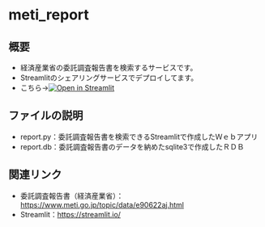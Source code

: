 # meti_report
## 概要
- 経済産業省の委託調査報告書を検索するサービスです。
- Streamlitのシェアリングサービスでデプロイしてます。
 - こちら→[![Open in Streamlit](https://static.streamlit.io/badges/streamlit_badge_black_white.svg)](https://share.streamlit.io/malo21st/meti_report/main/report.py)
## ファイルの説明
- report.py：委託調査報告書を検索できるStreamlitで作成したＷｅｂアプリ
- report.db：委託調査報告書のデータを納めたsqlite3で作成したＲＤＢ
## 関連リンク
- 委託調査報告書（経済産業省）：https://www.meti.go.jp/topic/data/e90622aj.html
- Streamlit：https://streamlit.io/
